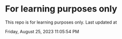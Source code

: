 # For learning purposes only
This repo is for learning purposes only.
Last updated at

Friday, August 25, 2023 11:05:54 PM

